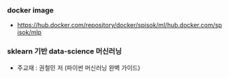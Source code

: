 ### docker image 
* https://hub.docker.com/repository/docker/spisok/ml/hub.docker.com/spisok/mlp
### sklearn 기반 data-science 머신러닝
* 주교재 : 권철민 저 (파이썬 머신러닝 완벽 가이드)
